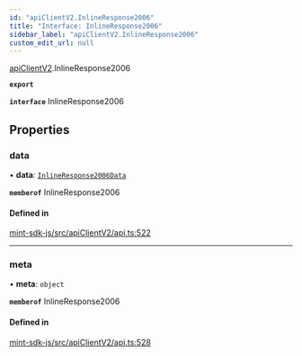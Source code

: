 ```yaml
---
id: "apiClientV2.InlineResponse2006"
title: "Interface: InlineResponse2006"
sidebar_label: "apiClientV2.InlineResponse2006"
custom_edit_url: null
---
```


[apiClientV2](../modules/apiClientV2).InlineResponse2006

**`export`**

**`interface`** InlineResponse2006

## Properties

### data

• **data**: [`InlineResponse2006Data`](apiClientV2.InlineResponse2006Data)

**`memberof`** InlineResponse2006

#### Defined in

[mint-sdk-js/src/apiClientV2/api.ts:522](https://github.com/KyuzanInc/mint-sdk-js/blob/116138b/src/apiClientV2/api.ts#L522)

___

### meta

• **meta**: `object`

**`memberof`** InlineResponse2006

#### Defined in

[mint-sdk-js/src/apiClientV2/api.ts:528](https://github.com/KyuzanInc/mint-sdk-js/blob/116138b/src/apiClientV2/api.ts#L528)
